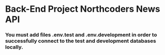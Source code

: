 # Back-End Project Northcoders News API

### You must add files .env.test and .env.development in order to successfully connect to the test and development databases locally.
